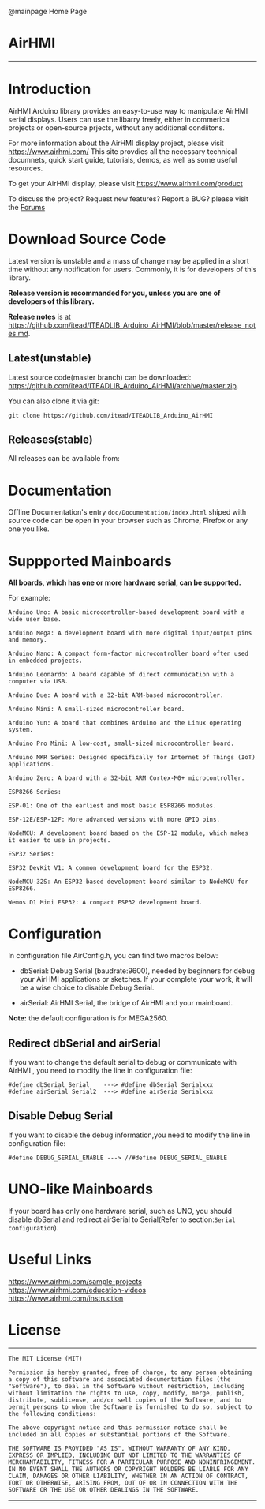 
@mainpage Home Page

# AirHMI

--------------------------------------------------------------------------------

# Introduction

AirHMI Arduino library provides an easy-to-use way to manipulate AirHMI serial
displays. Users can use the libarry freely, either in commerical projects or 
open-source prjects,  without any additional condiitons. 

For more information about the AirHMI display project, please visit 
https://www.airhmi.com/
This site provdies all the necessary technical documnets, quick start guide, 
tutorials, demos, as well as some useful resources.

To get your AirHMI display, please visit 
https://www.airhmi.com/product

To discuss the project?  Request new features?  Report a BUG? please visit the 
[Forums](https://www.airhmi.com/forum)

# Download Source Code 

Latest version is unstable and a mass of change may be applied in a short time 
without any notification for users. Commonly, it is for developers of this 
library. 

**Release version is recommanded for you, unless you are one of developers of this 
library.**

**Release notes** is at
<https://github.com/itead/ITEADLIB_Arduino_AirHMI/blob/master/release_notes.md>.

## Latest(unstable)

Latest source code(master branch) can be downloaded:
  <https://github.com/itead/ITEADLIB_Arduino_AirHMI/archive/master.zip>. 

You can also clone it via git:

    git clone https://github.com/itead/ITEADLIB_Arduino_AirHMI

## Releases(stable)



All releases can be available from:


# Documentation

Offline Documentation's entry `doc/Documentation/index.html` shiped with source code
can be open in your browser such as Chrome, Firefox or any one you like. 

# Suppported Mainboards

**All boards, which has one or more hardware serial, can be supported.**

For example:

	Arduino Uno: A basic microcontroller-based development board with a wide user base.

	Arduino Mega: A development board with more digital input/output pins and memory.

	Arduino Nano: A compact form-factor microcontroller board often used in embedded projects.

	Arduino Leonardo: A board capable of direct communication with a computer via USB.

	Arduino Due: A board with a 32-bit ARM-based microcontroller.

	Arduino Mini: A small-sized microcontroller board.

	Arduino Yun: A board that combines Arduino and the Linux operating system.

	Arduino Pro Mini: A low-cost, small-sized microcontroller board.

	Arduino MKR Series: Designed specifically for Internet of Things (IoT) applications.

	Arduino Zero: A board with a 32-bit ARM Cortex-M0+ microcontroller.

	ESP8266 Series:

	ESP-01: One of the earliest and most basic ESP8266 modules.
	
	ESP-12E/ESP-12F: More advanced versions with more GPIO pins.
	
	NodeMCU: A development board based on the ESP-12 module, which makes it easier to use in projects.
	
	ESP32 Series:

	ESP32 DevKit V1: A common development board for the ESP32.
	
	NodeMCU-32S: An ESP32-based development board similar to NodeMCU for ESP8266.
	
	Wemos D1 Mini ESP32: A compact ESP32 development board.

# Configuration

In configuration file AirConfig.h, you can find two macros below:

  - dbSerial: Debug Serial (baudrate:9600), needed by beginners for debug your 
    AirHMI applications or sketches. If your complete your work, it will be a 
    wise choice to disable Debug Serial.

  - airSerial: AirHMI Serial, the bridge of AirHMI and your mainboard.

**Note:** the default configuration is for MEGA2560.

## Redirect dbSerial and airSerial

If you want to change the default serial to debug or communicate with AirHMI ,
you need to modify the line in configuration file:

	#define dbSerial Serial    ---> #define dbSerial Serialxxx
    #define airSerial Serial2  ---> #define airSeria Serialxxx

## Disable Debug Serial

If you want to disable the debug information,you need to modify the line in 
configuration file:

    #define DEBUG_SERIAL_ENABLE ---> //#define DEBUG_SERIAL_ENABLE

# UNO-like Mainboards

If your board has only one hardware serial, such as UNO, you should disable 
dbSerial and redirect airSerial to Serial(Refer to section:`Serial configuration`). 

# Useful Links

<https://www.airhmi.com/sample-projects>
<https://www.airhmi.com/education-videos>
<https://www.airhmi.com/instruction>

# License

-------------------------------------------------------------------------------


    The MIT License (MIT) 

    Permission is hereby granted, free of charge, to any person obtaining a copy of this software and associated documentation files (the "Software"), to deal in the Software without restriction, including without limitation the rights to use, copy, modify, merge, publish, distribute, sublicense, and/or sell copies of the Software, and to permit persons to whom the Software is furnished to do so, subject to the following conditions: 
    
    The above copyright notice and this permission notice shall be included in all copies or substantial portions of the Software.
    
    THE SOFTWARE IS PROVIDED "AS IS", WITHOUT WARRANTY OF ANY KIND, EXPRESS OR IMPLIED, INCLUDING BUT NOT LIMITED TO THE WARRANTIES OF MERCHANTABILITY, FITNESS FOR A PARTICULAR PURPOSE AND NONINFRINGEMENT. IN NO EVENT SHALL THE AUTHORS OR COPYRIGHT HOLDERS BE LIABLE FOR ANY CLAIM, DAMAGES OR OTHER LIABILITY, WHETHER IN AN ACTION OF CONTRACT, TORT OR OTHERWISE, ARISING FROM, OUT OF OR IN CONNECTION WITH THE SOFTWARE OR THE USE OR OTHER DEALINGS IN THE SOFTWARE.


-------------------------------------------------------------------------------
